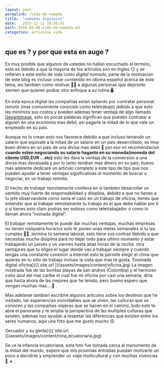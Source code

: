 ```yaml
---
layout: post
permalink: /vida-de-nomada
title:  "nomadas digitales"
date:   2015-11-12 18:30:55
path: 2016-02-08-vida-de-nomada.md
categories: articulos vida
---
```

## que es ? y por que esta en auge ?

Es muy posible que algunos de ustedes no hallan escuchado el termino, esto es debido a que la mayoria de los articulos son en ingles 😏  y se refieren 
a este estilo de vida como *digital nomads*, parte de la motivacion de este blog es incluso crear contenido en idioma español acerca de este tema,
asi tambien como motivar 💪🏻 a algunas personas que depronto sienten que quieren probar otro enfoque a su rutina 🖥.

En esta epoca digital las compañias estan optando por contratar personal remoto (mas comunmente conocido como teletrabajo) debido a que esto les
minimiza sus costos y pueden ademas tener ventaja de algo llamado [Geoarbitrage](https://altlifehack.wordpress.com/2009/06/15/introduction-to-geoarbitrage/),
esto en pocas palabras significan que pueden contratar a alguien en una economia mas debil, asi pagarle la mitad de lo que vale un empleado en su pais.

Aunque no lo crean esto nos favorece debido a que incluso teniendo un salario que equivale a la mitad de un salario en un pais desarrollado, es muy buen dinero 
en un pais de una divisa mas debil 💸  por eso mi recomendacion **cuando esten negociando su salario haganlo en su moneda(moneda del cliente USD,EUR ...etc)**
esto les dara la ventaja de la conversion a una divisa mas devaluada y por lo tanto tendran mas dinero en su pais, bueno mas adelante dedicare un articulo completo 
a este tipo de tips que nos pueden ayudar a tener ventajas significativas al momento de buscar o negociar, en un trabajo remoto.

El hecho de trabajar remotamente conlleva en si tambien desarrollar un sentido muy fuerte de responsabilidad y disiplina, debido a que no tienes a tu jefe observandote
como seria el caso en un trabajo de oficina, tienes que entender que al trabajar remotamente tu trabajo es el que debe hablar por ti y si  tienes esto claro podras
ser exitoso como teletrabajador o como lo llaman ahora "nomada  digital".

El trabajar remotamente te puede dar muchas ventajas, muchas empresas no tienen nisiquiera horarios solo te ponen unas metas semanales si tu las cumples 💪🏻 ,termina tu semana
laboral, esto tiene sus contras debido a que necesitas mucha disiplina para no dejar todo para ultimo momento y estar trabajando un jueves y un viernes hasta altas horas de la
noche. otra ventaja es que tu eliges el lugar donde vas a trabajar siempre y cuando tengas una constante conexion a internet esto te permite elegir el clima que quieres en tu sitio
de trabajo incluso la vista que mas te gusta. 
![nomada digital oficina]({{ site.url }}/assets/images/content/oficina.jpg)
La imagen mostrada fue de las bonitas playas de san andres (Colombia) y el hermoso color azul del mar caribe el cual fue mi oficina por casi una semana, diria que hasta ahora de las
mejores que he tenido, pero bueno espero que vengan muchas mas....🤔 .

Mas adelante tambien escribire algunos articulos sobre los destinos que he visitado, las experiencias inolvidables que se viven, las culturas que se conocen y las compañias viajeras que 
se hacen  en el camino, todo esto te abre el panorama y te amplia la perspectiva de las multiples culturas que existen, ademas nos ayudan a respetar las diferencias que existen entre los
seres humanos, aqui una foto que me gusto mucho 😊  

![ecuador y su gente]({{ site.url }}/assets/images/content/nina_ecuatoriana.jpg)

Se ve la infancia ecuatoriana, esta foto fue tomada cerca al monumento de la mitad del mundo, espero que mis proximas entradas puedan motivarte un poco a decidirte y emprender un viaje multicultural
y con muchas vivencias 🚗 ✈️ .
